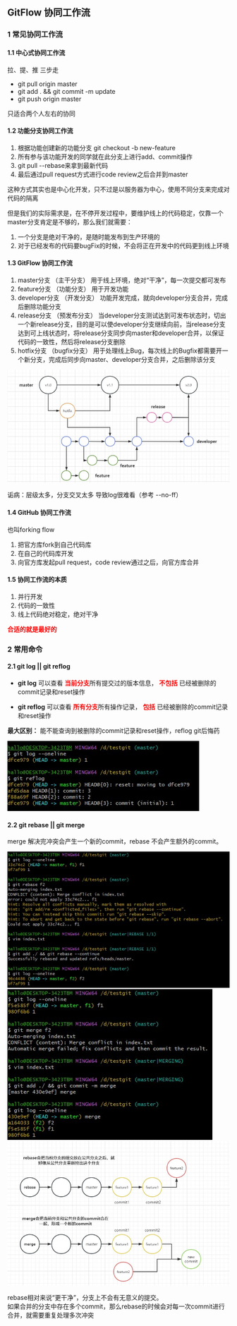 ## GitFlow 协同工作流

### 1 常见协同工作流

#### 1.1 中心式协同工作流
拉、提、推 三步走
* git pull origin master
* git add . && git commit -m update
* git push origin master

只适合两个人左右的协同
#### 1.2 功能分支协同工作流
1. 根据功能创建新的功能分支 git checkout -b new-feature
2. 所有参与该功能开发的同学就在此分支上进行add、commit操作
3. git pull --rebase来拿到最新代码
4. 最后通过pull request方式进行code review之后合并到master

这种方式其实也是中心化开发，只不过是以服务器为中心，使用不同分支来完成对代码的隔离

但是我们的实际需求是，在不停开发过程中，要维护线上的代码稳定，仅靠一个master分支肯定是不够的，那么我们就需要：
1. 一个分支是绝对干净的，是随时能发布到生产环境的
2. 对于已经发布的代码要bugFix的时候，不会将正在开发中的代码更到线上环境

#### 1.3 GitFlow 协同工作流
1. master分支 （主干分支）
用于线上环境，绝对“干净”，每一次提交都可发布
2. feature分支 （功能分支）
用于开发功能
3. developer分支 （开发分支）
功能开发完成，就向developer分支合并，完成后删除功能分支
4. release分支 （预发布分支）
当developer分支测试达到可发布状态时，切出一个新release分支，目的是可以使developer分支继续向前，当release分支达到可上线状态时，将release分支同步向master和developer合并，以保证代码的一致性，然后将release分支删除
5. hotfix分支 （bugfix分支）
用于处理线上Bug，每次线上的Bugfix都需要开一个新分支，完成后同步向master、developer分支合并，之后删除该分支

![gitflow](./image/gitflow.jpg "gitflow")

诟病：层级太多，分支交叉太多 导致log很难看（参考 --no-ff）
#### 1.4 GitHub 协同工作流
也叫forking flow
1. 把官方库fork到自己代码库
2. 在自己的代码库开发
3. 向官方库发起pull request，code review通过之后，向官方库合并
#### 1.5 协同工作流的本质
1. 并行开发
2. 代码的一致性
3. 线上代码绝对稳定，绝对干净

<font color="red">**合适的就是最好的**</font>
### 2 常用命令

#### 2.1 git log || git reflog

* **git log**
可以查看
 <font color="red">**当前分支**</font>所有提交过的版本信息，
 <font color="red">**不包括**</font>
已经被删除的commit记录和reset操作

* **git reflog**
可以查看
  <font color="red">**所有分支**</font>所有操作记录，
  <font color="red">**包括**</font>
已经被删除的commit记录和reset操作

**最大区别：**
能不能查询到被删除的commit记录和reset操作，reflog git后悔药

![reflog](./image/reflog.jpg "reflog")

#### 2.2 git rebase || git merge

merge 解决完冲突会产生一个新的commit，rebase 不会产生额外的commit。<br/>

![rebase](./image/rebase.jpg "rebase")
![merge](./image/merge.jpg "merge")
![merge](./image/mrc.jpg "compare")

rebase相对来说“更干净”，分支上不会有无意义的提交。<br/>
如果合并的分支中存在多个commit，那么rebase的时候会对每一次commit进行合并，就需要重复处理多次冲突